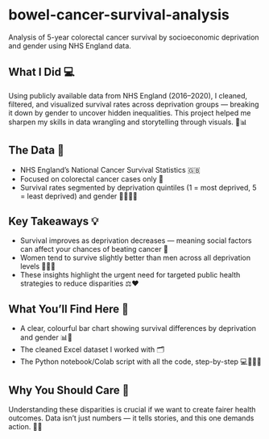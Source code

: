 # bowel-cancer-survival-analysis
Analysis of 5-year colorectal cancer survival by socioeconomic deprivation and gender using NHS England data.
## What I Did 💻  
Using publicly available data from NHS England (2016–2020), I cleaned, filtered, and visualized survival rates across deprivation groups — breaking it down by gender to uncover hidden inequalities. This project helped me sharpen my skills in data wrangling and storytelling through visuals. 🎨📊

## The Data 📂  
- NHS England’s National Cancer Survival Statistics 🇬🇧  
- Focused on colorectal cancer cases only 🦠  
- Survival rates segmented by deprivation quintiles (1 = most deprived, 5 = least deprived) and gender 👩‍🦰👨‍🦰  

## Key Takeaways 💡  
- Survival improves as deprivation decreases — meaning social factors can affect your chances of beating cancer 🎯  
- Women tend to survive slightly better than men across all deprivation levels 👩‍⚕️✨  
- These insights highlight the urgent need for targeted public health strategies to reduce disparities ⚖️❤️  

## What You’ll Find Here 📁  
- A clear, colourful bar chart showing survival differences by deprivation and gender 📊🌈  
- The cleaned Excel dataset I worked with 🗂️  
- The Python notebook/Colab script with all the code, step-by-step 💻🧑🏽‍💻  

## Why You Should Care 💬  
Understanding these disparities is crucial if we want to create fairer health outcomes. Data isn’t just numbers — it tells stories, and this one demands action. 🚀📢
